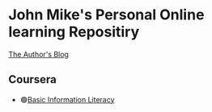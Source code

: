 # John Mike's Personal Online learning Repositiry

[The Author's Blog](https://69mike.com)

## Coursera

- :green_circle:[Basic Information Literacy](Basic_information_literacy/Practice.md)

<!--

## XUETANG ZAIXIAN
## 中国大学慕课
-->
